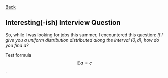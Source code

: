 [Back](./blog.md)

## Interesting(-ish) Interview Question

So, while I was looking for jobs this summer, I encountered this question: _If I give you a uniform distribution distributed along the interval $(0, d)$, how do you find $d$?_ 

Test formula $$\mathbb E a = c$$. 